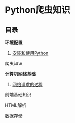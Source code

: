 # Python爬虫知识
## 目录

**环境配置**

1. [安装和使用Python](docs/install-python.md)

爬虫知识

**计算机网络基础**

1. [网络请求的过程](docs/tcp-ip.md)

前端基础知识

HTML解析

数据存储